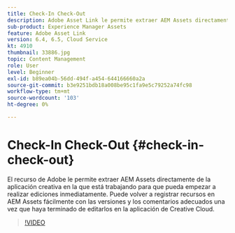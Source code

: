 ```yaml
---
title: Check-In Check-Out
description: Adobe Asset Link le permite extraer AEM Assets directamente de la aplicación creativa en la que está trabajando para que pueda empezar a realizar ediciones inmediatamente. Puede volver a registrar recursos en AEM Assets fácilmente con las versiones y los comentarios adecuados una vez que haya terminado de editarlos en la aplicación de Creative Cloud.
sub-product: Experience Manager Assets
feature: Adobe Asset Link
version: 6.4, 6.5, Cloud Service
kt: 4910
thumbnail: 33886.jpg
topic: Content Management
role: User
level: Beginner
exl-id: b89ea04b-56dd-494f-a454-644166660a2a
source-git-commit: b3e9251bdb18a008be95c1fa9e5c79252a74fc98
workflow-type: tm+mt
source-wordcount: '103'
ht-degree: 0%

---
```


# Check-In Check-Out {#check-in-check-out}

El recurso de Adobe le permite extraer AEM Assets directamente de la aplicación creativa en la que está trabajando para que pueda empezar a realizar ediciones inmediatamente. Puede volver a registrar recursos en AEM Assets fácilmente con las versiones y los comentarios adecuados una vez que haya terminado de editarlos en la aplicación de Creative Cloud.

>[!VIDEO](https://video.tv.adobe.com/v/33886?quality=12&learn=on)
